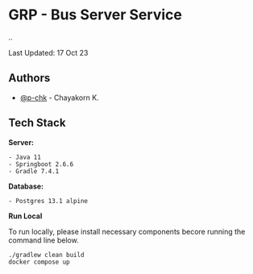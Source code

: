 
# GRP - Bus Server Service

..

Last Updated: 17 Oct 23


## Authors

- [@p-chk](https://www.github.com/p-chk) - Chayakorn K.


## Tech Stack

**Server:**
```
- Java 11
- Springboot 2.6.6
- Gradle 7.4.1
```
**Database:**
```
- Postgres 13.1 alpine
```

**Run Local**

To run locally, please install necessary components becore running the command line below.
```
./gradlew clean build
docker compose up
```






